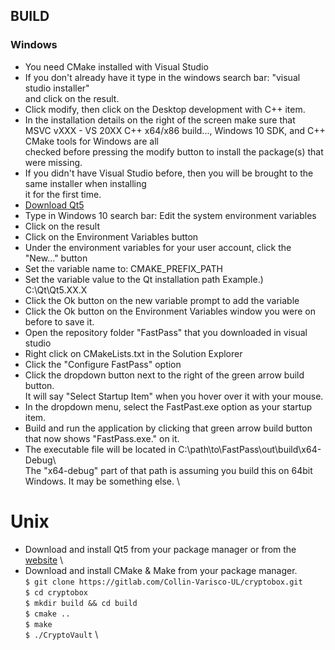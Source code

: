 ## **BUILD**
### **Windows**
- You need CMake installed with Visual Studio
- If you don't already have it type in the windows search bar: "visual studio installer" \
  and click on the result.
- Click modify, then click on the Desktop development with C++ item.
- In the installation details on the right of the screen make sure that \
  MSVC vXXX - VS 20XX C++ x64/x86 build..., Windows 10 SDK, and C++ CMake tools for Windows are all \
  checked before pressing the modify button to install the package(s) that were missing.
- If you didn't have Visual Studio before, then you will be brought to the same installer when installing \
  it for the first time.
- [Download Qt5](https://www.qt.io/download-qt-installer)
- Type in Windows 10 search bar: Edit the system environment variables
- Click on the result
- Click on the Environment Variables button
- Under the environment variables for your user account, click the "New..." button
- Set the variable name to: CMAKE_PREFIX_PATH
- Set the variable value to the Qt installation path Example.) C:\Qt\Qt5.XX.X
- Click the Ok button on the new variable prompt to add the variable
- Click the Ok button on the Environment Variables window you were on before to save it.
- Open the repository folder "FastPass" that you downloaded in visual studio
- Right click on CMakeLists.txt in the Solution Explorer
- Click the "Configure FastPass" option
- Click the dropdown button next to the right of the green arrow build button. \
  It will say "Select Startup Item" when you hover over it with your mouse.
- In the dropdown menu, select the FastPast.exe option as your startup item.
- Build and run the application by clicking that green arrow build button that now shows "FastPass.exe." on it.
- The executable file will be located in C:\path\to\FastPass\out\build\x64-Debug\ \
  The "x64-debug" part of that path is assuming you build this on 64bit Windows. It may be something else. \


# **Unix**
- Download and install Qt5 from your package manager or from the [website](https://www.qt.io/download-qt-installer) \
- Download and install CMake & Make from your package manager. \
```$ git clone https://gitlab.com/Collin-Varisco-UL/cryptobox.git``` \
```$ cd cryptobox``` \
```$ mkdir build && cd build``` \
```$ cmake ..``` \
```$ make``` \
```$ ./CryptoVault``` \

